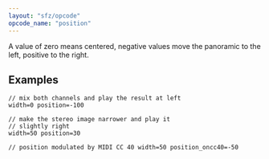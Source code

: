 ```yaml
---
layout: "sfz/opcode"
opcode_name: "position"
---
```

A value of zero means centered, negative values move the panoramic to the left,
positive to the right.

## Examples

```
// mix both channels and play the result at left
width=0 position=-100

// make the stereo image narrower and play it
// slightly right
width=50 position=30

// position modulated by MIDI CC 40 width=50 position_oncc40=-50
```
